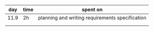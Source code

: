 | day  | time | spent on |
|------|------|----------|
| 11.9 | 2h   | planning and writing requirements specification     |
|      |      |          |
|      |      |          |
